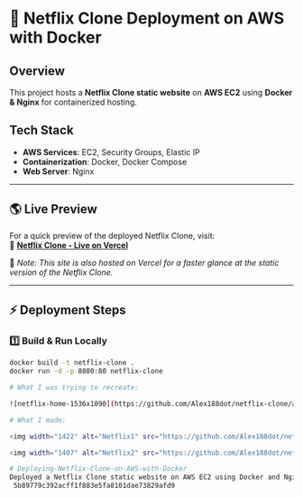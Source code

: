 # 🚀 Netflix Clone Deployment on AWS with Docker  

## **Overview**  
This project hosts a **Netflix Clone static website** on **AWS EC2** using **Docker & Nginx** for containerized hosting.  

## **Tech Stack**  
- **AWS Services**: EC2, Security Groups, Elastic IP  
- **Containerization**: Docker, Docker Compose  
- **Web Server**: Nginx  

---

## **🌎 Live Preview**  
For a quick preview of the deployed Netflix Clone, visit:  
🔗 **[Netflix Clone - Live on Vercel](https://deploying-netflix-clone-on-aws-with-nithishs-projects-e63f3d79.vercel.app/)**  

📌 *Note: This site is also hosted on Vercel for a faster glance at the static version of the Netflix Clone.*  

---

## **⚡ Deployment Steps**  
### **1️⃣ Build & Run Locally**  
```bash
docker build -t netflix-clone .
docker run -d -p 8080:80 netflix-clone

# What I was trying to recreate:

![netflix-home-1536x1090](https://github.com/Alex188dot/netflix-clone/assets/117444853/ef604a46-7a01-42a6-a621-9d1ff9a93955)

# What I made:

<img width="1422" alt="Netflix1" src="https://github.com/Alex188dot/netflix-clone/assets/117444853/ef1ab2bb-8c1b-4d11-bfe9-a635484e6e7e">

<img width="1407" alt="Netflix2" src="https://github.com/Alex188dot/netflix-clone/assets/117444853/3ca5b470-c327-45b8-b9ec-ccc3f8ad2694">

# Deploying-Netflix-Clone-on-AWS-with-Docker
Deployed a Netflix Clone static website on AWS EC2 using Docker and Nginx for containerized hosting.
 5b89779c392acff1f883e5fa8101dae73829afd9
